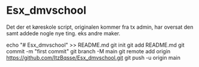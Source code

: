 # Esx_dmvschool
Det der et køreskole script, originalen kommer fra tx admin, har oversat den samt addede nogle nye ting. eks andre maker.


echo "# Esx_dmvschool" >> README.md
git init
git add README.md
git commit -m "first commit"
git branch -M main
git remote add origin https://github.com/ItzBqsse/Esx_dmvschool.git
git push -u origin main

